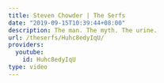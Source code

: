 ```yaml
---
title: Steven Chowder | The Serfs
date: "2019-09-15T10:39:44+08:00"
description: The man. The myth. The urine.
url: /theserfs/Huhc8edyIqU/
providers:
  youtube:
    id: Huhc8edyIqU
type: video
---
```

